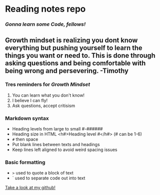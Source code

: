 # **Reading notes repo**

### *Gonna learn some Code, fellows!*

## Growth mindset is realizing you dont know everything but pushing yourself to learn the things you want or need to. This is done through asking questions and being comfortable with being wrong and persevering. -Timothy


### Tres reminders for *Growth Mindset*

1. You can learn what you don't know!
2. I believe I can fly!
3. Ask questions, accept critisism



### Markdown syntax
- Heading levels from large to small #-######
- Heading size in HTML <h#>Heading level #</h#> (# can be 1-6)
- `#` then space
- Put blank lines between texts and headings
- Keep lines left aligned to avoid weird spacing issues


### Basic formatting
- `>` used to quote a block of text
- ` used to separate code out into text



[Take a look at my github!](https://github.com/Timothy-Adams)


